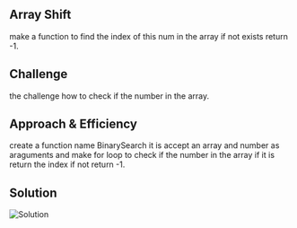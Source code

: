 ## Array Shift
make a function to find the index of this num in the array if not exists return -1.
## Challenge
the challenge how to check if the number in the array.

## Approach & Efficiency
create a function name BinarySearch it is accept an array and number as araguments and make for loop to check if the number in the array if it is return the index if not return -1.

## Solution
![Solution](/assests/array-binary-search.jpeg)